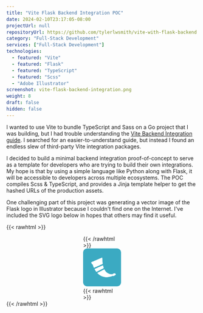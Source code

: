 ```yaml
---
title: "Vite Flask Backend Integration POC"
date: 2024-02-10T23:17:05-08:00
projectUrl: null
repositoryUrl: https://github.com/tylerlwsmith/vite-with-flask-backend
category: "Full-Stack Development"
services: ["Full-Stack Development"]
technologies:
  - featured: "Vite"
  - featured: "Flask"
  - featured: "TypeScript"
  - featured: "Scss"
  - "Adobe Illustrator"
screenshot: vite-flask-backend-integration.png
weight: 8
draft: false
hidden: false
---
```


I wanted to use Vite to bundle TypeScript and Sass on a Go project that I was building, but I had trouble understanding the [Vite Backend Integration guide](https://vitejs.dev/guide/backend-integration.html). I searched for an easier-to-understand guide, but instead I found an endless slew of third-party Vite integration packages.

I decided to build a minimal backend integration proof-of-concept to serve as a template for developers who are trying to build their own integrations. My hope is that by using a simple language like Python along with Flask, it will be accessible to developers across multiple ecosystems. The POC compiles Scss & TypeScript, and provides a Jinja template helper to get the hashed URLs of the production assets.

One challenging part of this project was generating a vector image of the Flask logo in Illustrator because I couldn't find one on the Internet. I've included the SVG logo below in hopes that others may find it useful.

{{< rawhtml >}}<div style="max-width: 100px; margin-left: auto; margin-right: auto;">{{< /rawhtml >}}
![An SVG of Flask's logo](./flask.svg?width=200px)
{{< rawhtml >}}</div>{{< /rawhtml >}}
